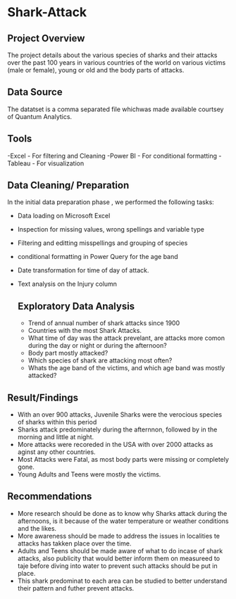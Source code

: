 # Shark-Attack

## Project Overview
The project details about the various species of sharks and their attacks over the past 100 years in various countries of the world on various victims (male or female), young or old and the body parts of attacks.

## Data Source
The datatset is a comma separated file  whichwas made available courtsey of Quantum Analytics.

## Tools
-Excel - For filtering and Cleaning
-Power BI - For conditional formatting
-Tableau - For visualization

## Data Cleaning/ Preparation
In the initial data preparation phase , we performed the following tasks:
- Data loading on Microsoft Excel
- Inspection for missing values, wrong spellings and variable type
- Filtering and editting misspellings and grouping of species
- conditional formatting in Power Query for the age band
- Date transformation for time of day of attack.
- Text analysis on the Injury column

  ## Exploratory Data Analysis
  
  - Trend of annual number of shark attacks since 1900
  - Countries with the most Shark Attacks.
  - What time of day was the attack prevelant, are attacks more comon during the day or night or during the afternoon?
  - Body part mostly attacked?
  - Which species of shark are attacking most often?
  - Whats the age band of the victims, and which age band was mostly attacked?

## Result/Findings
- With an over 900 attacks, Juvenile Sharks were the verocious species of sharks within this period
- Sharks attack predominately during the afternnon, followed by in the morning and little at night.
- More attacks were recoreded in the USA with over 2000 attacks as aginst any other countries.
- Most Attacks were Fatal, as most body parts were missing or completely gone.
- Young Adults and Teens were mostly the victims.

## Recommendations

- More research should be done as to know why Sharks attack during the afternoons, is it because of the water temperature or weather conditions and the likes.
- More awareness should be made to address the issues in localities te attacks has takken place over the time.
- Adults and Teens should be made aware of what to do incase of shark attacks, also publicity that would better inform them on measureed to taje before diving into water to prevent such attacks should be put in place.
- This shark predominat to each area can be studied to better understand their pattern and futher prevent attacks.


















